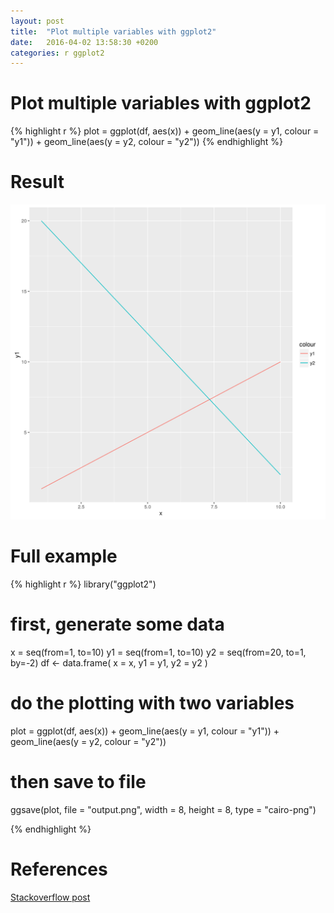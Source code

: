 ```yaml
---
layout: post
title:  "Plot multiple variables with ggplot2"
date:   2016-04-02 13:58:30 +0200
categories: r ggplot2
---
```

# Plot multiple variables with ggplot2
{% highlight r %}
plot = ggplot(df, aes(x)) + 
  geom_line(aes(y = y1, colour = "y1")) + 
  geom_line(aes(y = y2, colour = "y2"))
{% endhighlight %}

# Result

![The output image](/assets/output.png)

# Full example
{% highlight r %}
library("ggplot2")

# first, generate some data
x  = seq(from=1, to=10)
y1 = seq(from=1, to=10)
y2 = seq(from=20, to=1, by=-2)
df <- data.frame(
    x = x,
    y1 = y1,
    y2 = y2
)

# do the plotting with two variables
plot = ggplot(df, aes(x)) + 
    geom_line(aes(y = y1, colour = "y1")) + 
    geom_line(aes(y = y2, colour = "y2"))

# then save to file
ggsave(plot, file = "output.png", width = 8, height = 8, type = "cairo-png")

{% endhighlight %}

# References
[Stackoverflow post][stackof]

[stackof]: http://stackoverflow.com/a/3780353/4737417

